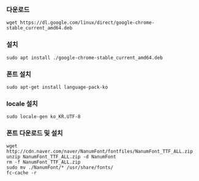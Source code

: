 ### 다운로드
```
wget https://dl.google.com/linux/direct/google-chrome-stable_current_amd64.deb
```

### 설치
```
sudo apt install ./google-chrome-stable_current_amd64.deb
```

### 폰트 설치
```
sudo apt-get install language-pack-ko
```

### locale 설치
```
sudo locale-gen ko_KR.UTF-8
```

### 폰트 다운로드 및 설치
```
wget http://cdn.naver.com/naver/NanumFont/fontfiles/NanumFont_TTF_ALL.zip
unzip NanumFont_TTF_ALL.zip -d NanumFont
rm -f NanumFont_TTF_ALL.zip
sudo mv ./NanumFont/* /usr/share/fonts/
fc-cache -r
```

